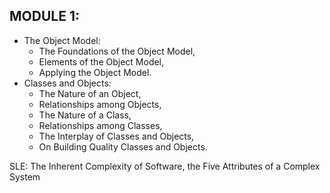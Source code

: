 ## MODULE 1:

- The Object Model:
  - The Foundations of the Object Model,
  - Elements of the Object Model,
  - Applying the Object Model.
- Classes and Objects:
  - The Nature of an Object,
  - Relationships among Objects,
  - The Nature of a Class,
  - Relationships among Classes,
  - The Interplay of Classes and Objects,
  - On Building Quality Classes and Objects.

SLE: The Inherent Complexity of Software, the Five Attributes of a Complex System
